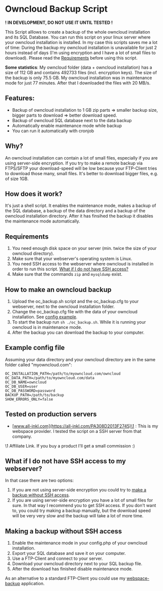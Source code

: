 # Owncloud Backup Script

**! IN DEVELOPMENT, DO NOT USE IT UNTIL TESTED !**

This Script alllows to create a backup of the whole owncloud installation and its SQL Database. You can run this script
on your linux server where your owncloud installation is installed. In my case this scripts saves me a lot of time: During the backup my owncloud installation is unavailable for just 2 hours instead of days (I'm using encryption and I have a lot of small files to download). Please read the [Requirements](https://github.com/julianpoemp/oc-backup#requirements) before using this script.

**Some statistics**: My owncloud folder (data + owncloud installation) has a size of 112 GB and contains 492733 files (incl. encryption keys). The size of the backup is only 75.5 GB. My owncloud installation was in maintenance mode for just 77 minutes. After that I downloaded the files with 20 MB/s.

## Features:

- Backup of owncloud installation to 1 GB zip parts => smaller backup size, bigger parts to download => better download speed.
- Backup of owncloud SQL database next to the data backup
- Automatically enable maintenance mode while backup
- You can run it automatically with cronjob

## Why?

An owncloud installation can contain a lot of small files, especially if you are using server-side encryption. If you try to
make a remote backup via FTPS/SFTP your download-speed will be low because your FTP-Client tries to download those many, small
files. It's better to download bigger files, e.g. of size 1GB.

## How does it work?

It's just a shell script. It enables the maintenance mode, makes a backup of the SQL database, a backup of the data directory and a backup of the owncloud installation directory. After it has finsihed the backup it disables the maintenance mode automatically.

## Requirements

1. You need enough disk space on your server (min. twice the size of your owncloud directory).
2. Make sure that your webserver's operating system is Linux.
3. You need SSH access to the webserver where owncloud is installed in order to run this script. [What if I do not have SSH access?](#what-if-i-do-not-have-access-to-my-webserver)
4. Make sure that the commands `zip` and `mysqldump` exist.

## How to make an owncloud backup

1. Upload the oc_backup.sh script and the oc_backup.cfg to your webserver, next to the owncloud installation folder.
2. Change the oc_backup.cfg file with the data of your owncloud installation. See [config example](#example-config-file).
3. To start the backup run `sh ./oc_backup.sh`. While it is running your owncloud is in maintenance mode.
4. After the backup you can download the backup to your computer.

## Example config file
Assuming your data directory and your owncloud directory are in the same folder called "myowncloud.com":
````
OC_INSTALLATION_PATH=/path/to/myowncloud.com/owncloud
OC_DATA_PATH=/path/to/myowncloud.com/data
OC_DB_NAME=owncloud
OC_DB_USER=user
OC_DB_PASSWORD=password
BACKUP_PATH=/path/to/backup
SHOW_ERRORS_ONLY=false
````

## Tested on production servers

- [www.all-inkl.com](https://all-inkl.com/PA308D2013F2745)\1 : This is my webspace provider. I tested the script on a SSH server from that company.

\1 Affiliate Link. If you buy a product I'll get a small commission :)

## What if I do not have SSH access to my webserver?

In that case there are two options:

1) If you are not using server-side encryption you could try to [make a backup without SSH access](#making-a-backup-without-ssh-access).
2) If you are using server-side encryption you have a lot of small files for sure. In that way I recommend you to get SSH access. If you don't want to, you could try making a backup manually, but the download speed will be very very slow and the backup will take a lot of more time.

## Making a backup without SSH access

1. Enable the maintenance mode in your config.php of your owncloud installation.
2. Export your SQL database and save it on your computer.
3. Use a FTP-Client and connect to your server.
4. Download your owncloud directory next to your SQL backup file.
5. After the download has finished disable maintenance mode.

As an alternative to a standard FTP-Client you could use my [webspace-backup](https://github.com/julianpoemp/webspace-backup) application.
